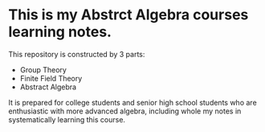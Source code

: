 # This is my Abstrct Algebra courses learning notes.

This repository is constructed by 3 parts: 

* Group Theory
* Finite Field Theory
* Abstract Algebra

It is prepared for college students and senior high school students who are enthusiastic with more advanced algebra, including whole my notes in systematically learning this course.
